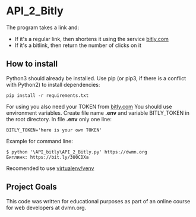 # API_2_Bitly

The program takes a link and:
- If it's a regular link, then shortens it using the service [bitly.com](https://app.bitly.com/)
- If it's a bitlink, then return the number of clicks on it

How to install
------

Python3 should already be installed. Use pip (or pip3, if there is a conflict with Python2) to install dependencies:

    pip install -r requirements.txt
    
For using you also need your TOKEN from [bitly.com](https://app.bitly.com/)
You should use environment variables. Create file name **.env** and variable BITLY_TOKEN in the root directory.
In file **.env** only one line:

    BITLY_TOKEN='here is your own TOKEN'

Example for command line:

    $ python '\API_bitly\API_2_Bitly.py' https://dwmn.org
    Битлинк: https://bit.ly/3U0CDXa

Recomended to use [virtualenv/venv](https://docs.python.org/3/library/venv.html)

Project Goals
------
This code was written for educational purposes as part of an online course for web developers at dvmn.org.
